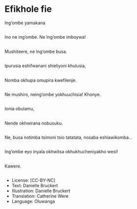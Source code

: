# Efikhole fie
Ing’ombe
yamakana

##
Ino ne ing’ombe.
Ne Ing’ombe imboywa!


##
Mushiteere, ne
Ing’ombe busa.


##
Ipurusia eshifwanani
shieliyoni khulusia,


##
Nomba okhupa omupira
kwefilenje.


##
Ne mushiro,
neing’ombe
yokhuuchisia!
Khonye.


##
Ionia obulamu,


##
Nende okhwirana
nobusuku.


##
Ne, busa notimba tsimoni tsio tatatata,
nosaba eshiawikomba...


##
Ing’ombe eyo inyala okhwitsa okhukhucheniyakho wesi!


##
Kawere.


##
* License: [CC-BY-NC]
* Text: Danielle Bruckert
* Illustration: Danielle Bruckert
* Translation: Catherine Were
* Language: Oluwanga


